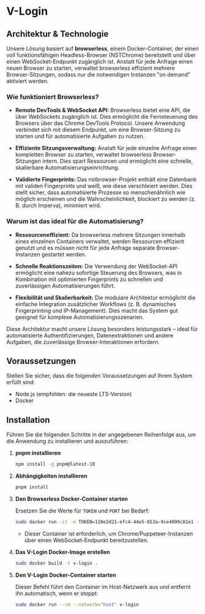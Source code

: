 # V-Login

## Architektur & Technologie

Unsere Lösung basiert auf **browserless**, einem Docker-Container, der einen voll funktionsfähigen Headless-Browser (NSTChrome) bereitstellt und über einen WebSocket-Endpunkt zugänglich ist. Anstatt für jede Anfrage einen neuen Browser zu starten, verwaltet browserless effizient mehrere Browser-Sitzungen, sodass nur die notwendigen Instanzen "on demand" aktiviert werden.

### Wie funktioniert Browserless?

-   **Remote DevTools & WebSocket API:**
    Browserless bietet eine API, die über WebSockets zugänglich ist. Dies ermöglicht die Fernsteuerung des Browsers über das Chrome DevTools Protocol. Unsere Anwendung verbindet sich mit diesem Endpunkt, um eine Browser-Sitzung zu starten und für automatisierte Aufgaben zu nutzen.

-   **Effiziente Sitzungsverwaltung:**
    Anstatt für jede einzelne Anfrage einen kompletten Browser zu starten, verwaltet browserless Browser-Sitzungen intern. Dies spart Ressourcen und ermöglicht eine schnelle, skalierbare Automatisierungseinrichtung.

-   **Validierte Fingerprints:**
    Das nstbrowser-Projekt enthält eine Datenbank mit validen Fingerprints und weiß, wie diese verschleiert werden. Dies stellt sicher, dass automatisierte Prozesse so menschenähnlich wie möglich erscheinen und die Wahrscheinlichkeit, blockiert zu werden (z. B. durch Imperva), minimiert wird.

### Warum ist das ideal für die Automatisierung?

-   **Ressourceneffizient:**
    Da browserless mehrere Sitzungen innerhalb eines einzelnen Containers verwaltet, werden Ressourcen effizient genutzt und es müssen nicht für jede Anfrage separate Browser-Instanzen gestartet werden.

-   **Schnelle Reaktionszeiten:**
    Die Verwendung der WebSocket-API ermöglicht eine nahezu sofortige Steuerung des Browsers, was in Kombination mit optimierten Fingerprints zu schnellen und zuverlässigen Automatisierungen führt.

-   **Flexibilität und Skalierbarkeit:**
    Die modulare Architektur ermöglicht die einfache Integration zusätzlicher Workflows (z. B. dynamisches Fingerprinting und IP-Management). Dies macht das System gut geeignet für komplexe Automatisierungsszenarien.

Diese Architektur macht unsere Lösung besonders leistungsstark – ideal für automatisierte Authentifizierungen, Datenextraktionen und andere Aufgaben, die zuverlässige Browser-Interaktionen erfordern.

## Voraussetzungen

Stellen Sie sicher, dass die folgenden Voraussetzungen auf Ihrem System erfüllt sind:

-   Node.js (empfohlen: die neueste LTS-Version)
-   Docker

## Installation

Führen Sie die folgenden Schritte in der angegebenen Reihenfolge aus, um die Anwendung zu installieren und auszuführen:

1.  **pnpm installieren**

    ```bash
    npm install -g pnpm@latest-10
    ```

2.  **Abhängigkeiten installieren**

    ```bash
    pnpm install
    ```

3.  **Den Browserless Docker-Container starten**

    Ersetzen Sie die Werte für `TOKEN` und `PORT` bei Bedarf:

    ```bash
    sudo docker run -it -e TOKEN=110e2d21-efc4-44e5-853a-9ce4099c81e1 -e PORT=8848 -p 8848:8848 --name browserless nstbrowser/browserless:130-202411051500.v2
    ```

    * Dieser Container ist erforderlich, um Chrome/Puppeteer-Instanzen über einen WebSocket-Endpunkt bereitzustellen.

4.  **Das V-Login Docker-Image erstellen**

    ```bash
    sudo docker build -t v-login .
    ```

5.  **Den V-Login Docker-Container starten**

    Dieser Befehl führt den Container im Host-Netzwerk aus und entfernt ihn automatisch, wenn er stoppt:

    ```bash
    sudo docker run --rm --network="host" v-login
    ```
